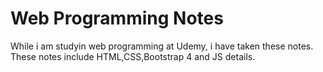 # Web Programming Notes

While i am studyin web programming at Udemy, i have taken these notes. These notes include HTML,CSS,Bootstrap 4 and JS details.
